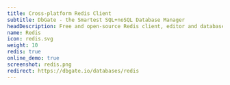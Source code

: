 ```yaml
---
title: Cross-platform Redis Client
subtitle: DbGate - the Smartest SQL+noSQL Database Manager
headDescription: Free and open-source Redis client, editor and database manager. Web application or desktop app for Linux, Windows, MacOS.
name: Redis
icon: redis.svg
weight: 10
redis: true
online_demo: true
screenshot: redis.png
redirect: https://dbgate.io/databases/redis
---
```


